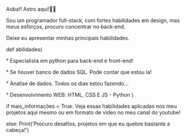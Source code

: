 Aoba!! Astro aqui!👨‍🚀

Sou um programador full-stack, com fortes habilidades em  design, mas meus esforços, procuro concentrar no back-end.

Deixe eu apresentar minhas principais habilidades.

def abilidades(

° Especialista em python para back-end e front-end!

° Se houver banco de dados SQL. Pode contar que estou la!

° Analise de dados. Todos os dias estou fazendo...

° Desenvolvimento WEB: HTML, CSS E JS - Python )

if mais_informações = True:
  Veja essas habilidades aplicadas nos meu projetos aqui mesmo ou em formato de video no meu canal do youtube!

else:
  Print('Procuro desafios, projetos em que eu quebre bastante a cabeça!')


<!---
Programador-Astro/Programador-Astro is a ✨ special ✨ repository because its `README.md` (this file) appears on your GitHub profile.
You can click the Preview link to take a look at your changes.
--->
